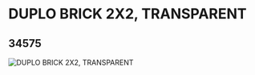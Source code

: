 # DUPLO BRICK 2X2, TRANSPARENT
## 34575
![DUPLO BRICK 2X2, TRANSPARENT](https://lc-www-live-s.legocdn.com/media/bricks/5/2/6201835.jpg)